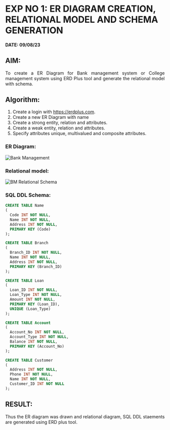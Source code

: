 # EXP NO 1: ER DIAGRAM CREATION, RELATIONAL MODEL AND SCHEMA GENERATION  
#### DATE: 09/08/23
## AIM:
<div align="justify">
   To create a ER Diagram for Bank management system or College management system using ERD Plus tool and generate the relational model with schema. 
</div>

## Algorithm:
1. Create a login with https://erdplus.com.
2. Create a new ER Diagram with name
3. Create a strong entity, relation and attributes.
4. Create a weak entity, relation and attributes.
5. Specify attributes unique, multivalued and composite attributes.

### ER Diagram: 

![Bank Management](https://github.com/Kayalvizhi02/DBMS/assets/75413726/bb3ea967-de8f-48f2-9bc9-898f2cb6c5f5)

### Relational model:

![BM Relational Schema](https://github.com/Kayalvizhi02/DBMS/assets/75413726/17d652a0-8cb0-4476-9225-61bc9a573b05)

### SQL DDL Schema:
```sql
CREATE TABLE Name
(
  Code INT NOT NULL,
  Name INT NOT NULL,
  Address INT NOT NULL,
  PRIMARY KEY (Code)
);

CREATE TABLE Branch
(
  Branch_ID INT NOT NULL,
  Name INT NOT NULL,
  Address INT NOT NULL,
  PRIMARY KEY (Branch_ID)
);

CREATE TABLE Loan
(
  Loan_ID INT NOT NULL,
  Loan_Type INT NOT NULL,
  Amount INT NOT NULL,
  PRIMARY KEY (Loan_ID),
  UNIQUE (Loan_Type)
);

CREATE TABLE Account
(
  Account_No INT NOT NULL,
  Account_Type INT NOT NULL,
  Balance INT NOT NULL,
  PRIMARY KEY (Account_No)
);

CREATE TABLE Customer
(
  Address INT NOT NULL,
  Phone INT NOT NULL,
  Name INT NOT NULL,
  Customer_ID INT NOT NULL
);
```
## RESULT: 
<div align="justify">
Thus the ER diagram was drawn and relational diagram, SQL DDL staements are generated using ERD plus tool.
</div>
